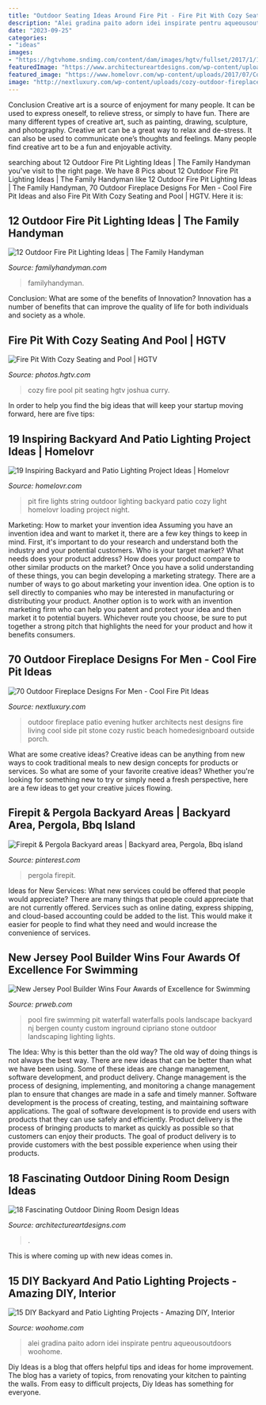 ```yaml
---
title: "Outdoor Seating Ideas Around Fire Pit - Fire Pit With Cozy Seating And Pool"
description: "Alei gradina paito adorn idei inspirate pentru aqueousoutdoors woohome"
date: "2023-09-25"
categories:
- "ideas"
images:
- "https://hgtvhome.sndimg.com/content/dam/images/hgtv/fullset/2017/1/17/0/OA17-Tongue-and-Groove_Mediterranean-Outdoor-Living_4.jpg.rend.hgtvcom.966.1449.suffix/1484675767103.jpeg"
featuredImage: "https://www.architectureartdesigns.com/wp-content/uploads/2015/04/18.jpeg"
featured_image: "https://www.homelovr.com/wp-content/uploads/2017/07/Cozy-Outdoor-Fire-Pit-and-String-Lights-1.jpg"
image: "http://nextluxury.com/wp-content/uploads/cozy-outdoor-fireplace-on-side-of-home.jpg"
---
```



Conclusion
Creative art is a source of enjoyment for many people. It can be used to express oneself, to relieve stress, or simply to have fun. There are many different types of creative art, such as painting, drawing, sculpture, and photography.
Creative art can be a great way to relax and de-stress. It can also be used to communicate one’s thoughts and feelings. Many people find creative art to be a fun and enjoyable activity.

	

		
searching about 12 Outdoor Fire Pit Lighting Ideas | The Family Handyman you've visit to the right page. We have 8 Pics about 12 Outdoor Fire Pit Lighting Ideas | The Family Handyman like 12 Outdoor Fire Pit Lighting Ideas | The Family Handyman, 70 Outdoor Fireplace Designs For Men - Cool Fire Pit Ideas and also Fire Pit With Cozy Seating and Pool | HGTV. Here it is:
		
    
## 12 Outdoor Fire Pit Lighting Ideas | The Family Handyman

<img loading=lazy src="https://www.familyhandyman.com/wp-content/uploads/2021/07/fire-pit-lighting-91678576_212398513352759_8369790173091600824_n.jpg?resize=768" onerror="this.onerror=null;this.src='https://tse1.mm.bing.net/th?id=OIP.KrJsC6fdz31Eizf8Ix0aZwHaHa&amp;pid=15.1';" alt="12 Outdoor Fire Pit Lighting Ideas | The Family Handyman">

_Source: familyhandyman.com_

>familyhandyman. 

	

Conclusion: What are some of the benefits of Innovation?
Innovation has a number of benefits that can improve the quality of life for both individuals and society as a whole.

    
## Fire Pit With Cozy Seating And Pool | HGTV

<img loading=lazy src="https://hgtvhome.sndimg.com/content/dam/images/hgtv/fullset/2017/1/17/0/OA17-Tongue-and-Groove_Mediterranean-Outdoor-Living_4.jpg.rend.hgtvcom.966.1449.suffix/1484675767103.jpeg" onerror="this.onerror=null;this.src='https://tse4.mm.bing.net/th?id=OIP.RY2sjIzcIqxezxSeLbV7JgDIEs&amp;pid=15.1';" alt="Fire Pit With Cozy Seating and Pool | HGTV">

_Source: photos.hgtv.com_

>cozy fire pool pit seating hgtv joshua curry. 

	

In order to help you find the big ideas that will keep your startup moving forward, here are five tips: 

    
## 19 Inspiring Backyard And Patio Lighting Project Ideas | Homelovr

<img loading=lazy src="https://www.homelovr.com/wp-content/uploads/2017/07/Cozy-Outdoor-Fire-Pit-and-String-Lights-1.jpg" onerror="this.onerror=null;this.src='https://tse4.mm.bing.net/th?id=OIP.KnKNTe_32S-tk1fSeVYx4QHaLI&amp;pid=15.1';" alt="19 Inspiring Backyard and Patio Lighting Project Ideas | Homelovr">

_Source: homelovr.com_

>pit fire lights string outdoor lighting backyard patio cozy light homelovr loading project night. 

	

Marketing: How to market your invention idea
Assuming you have an invention idea and want to market it, there are a few key things to keep in mind. First, it's important to do your research and understand both the industry and your potential customers. Who is your target market? What needs does your product address? How does your product compare to other similar products on the market? Once you have a solid understanding of these things, you can begin developing a marketing strategy.
There are a number of ways to go about marketing your invention idea. One option is to sell directly to companies who may be interested in manufacturing or distributing your product. Another option is to work with an invention marketing firm who can help you patent and protect your idea and then market it to potential buyers. Whichever route you choose, be sure to put together a strong pitch that highlights the need for your product and how it benefits consumers.

    
## 70 Outdoor Fireplace Designs For Men - Cool Fire Pit Ideas

<img loading=lazy src="http://nextluxury.com/wp-content/uploads/cozy-outdoor-fireplace-on-side-of-home.jpg" onerror="this.onerror=null;this.src='https://tse2.mm.bing.net/th?id=OIP.AkK98s1e8mao1D-u1LP0-gHaLH&amp;pid=15.1';" alt="70 Outdoor Fireplace Designs For Men - Cool Fire Pit Ideas">

_Source: nextluxury.com_

>outdoor fireplace patio evening hutker architects nest designs fire living cool side pit stone cozy rustic beach homedesignboard outside porch. 

	

What are some creative ideas?
Creative ideas can be anything from new ways to cook traditional meals to new design concepts for products or services. So what are some of your favorite creative ideas? Whether you're looking for something new to try or simply need a fresh perspective, here are a few ideas to get your creative juices flowing.

    
## Firepit &amp; Pergola Backyard Areas | Backyard Area, Pergola, Bbq Island

<img loading=lazy src="https://i.pinimg.com/736x/49/a4/c8/49a4c862ff2d6297dd9b8f5f2ffeece5--backyard-patio-pergola.jpg" onerror="this.onerror=null;this.src='https://tse3.mm.bing.net/th?id=OIP.2N8zM4cwibiUbS7Gds4UJgHaFj&amp;pid=15.1';" alt="Firepit &amp; Pergola Backyard areas | Backyard area, Pergola, Bbq island">

_Source: pinterest.com_

>pergola firepit. 

	

Ideas for New Services: What new services could be offered that people would appreciate?
There are many things that people could appreciate that are not currently offered. Services such as online dating, express shipping, and cloud-based accounting could be added to the list. This would make it easier for people to find what they need and would increase the convenience of services.

    
## New Jersey Pool Builder Wins Four Awards Of Excellence For Swimming

<img loading=lazy src="https://ww1.prweb.com/prfiles/2009/12/21/278217/volcanicfirepit.jpg" onerror="this.onerror=null;this.src='https://tse4.mm.bing.net/th?id=OIP.LAgEDWjoTOs3R1G0kvXfoAHaE9&amp;pid=15.1';" alt="New Jersey Pool Builder Wins Four Awards of Excellence for Swimming">

_Source: prweb.com_

>pool fire swimming pit waterfall waterfalls pools landscape backyard nj bergen county custom inground cipriano stone outdoor landscaping lighting lights. 

	

The Idea: Why is this better than the old way?
The old way of doing things is not always the best way. There are new ideas that can be better than what we have been using. Some of these ideas are change management, software development, and product delivery. Change management is the process of designing, implementing, and monitoring a change management plan to ensure that changes are made in a safe and timely manner. Software development is the process of creating, testing, and maintaining software applications. The goal of software development is to provide end users with products that they can use safely and efficiently. Product delivery is the process of bringing products to market as quickly as possible so that customers can enjoy their products. The goal of product delivery is to provide customers with the best possible experience when using their products.

    
## 18 Fascinating Outdoor Dining Room Design Ideas

<img loading=lazy src="https://www.architectureartdesigns.com/wp-content/uploads/2015/04/18.jpeg" onerror="this.onerror=null;this.src='https://tse1.mm.bing.net/th?id=OIP.cJpCwJAuTfPv9zKPhugsVQHaFr&amp;pid=15.1';" alt="18 Fascinating Outdoor Dining Room Design Ideas">

_Source: architectureartdesigns.com_

>. 

	

This is where coming up with new ideas comes in.

    
## 15 DIY Backyard And Patio Lighting Projects - Amazing DIY, Interior

<img loading=lazy src="https://www.woohome.com/wp-content/uploads/2016/05/paito-yard-lighting-summer-15.jpg" onerror="this.onerror=null;this.src='https://tse3.mm.bing.net/th?id=OIP.q4_GaPhdceR_2AXNoWgTzgHaKa&amp;pid=15.1';" alt="15 DIY Backyard and Patio Lighting Projects - Amazing DIY, Interior">

_Source: woohome.com_

>alei gradina paito adorn idei inspirate pentru aqueousoutdoors woohome. 

	

Diy Ideas is a blog that offers helpful tips and ideas for home improvement. The blog has a variety of topics, from renovating your kitchen to painting the walls. From easy to difficult projects, Diy Ideas has something for everyone.

